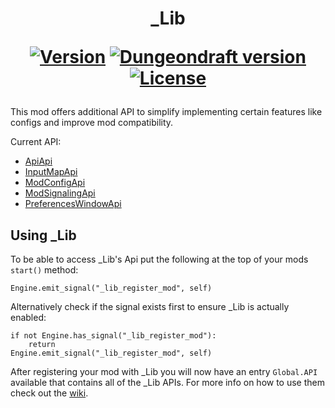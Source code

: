 <h1 align="center">
_Lib<br>

<a href="https://github.com/CreepyCre/_Lib"><img src="https://img.shields.io/badge/dynamic/json?color=informational&label=version&query=%24.version&url=https%3A%2F%2Fraw.githubusercontent.com%2FCreepyCre%2F_Lib%2Fmaster%2F_Lib%2Fscripts%2Ftools%2F_Lib.ddmod%3Fcallback%3D%3F" alt="Version"></a>
<a href="https://dungeondraft.net/"><img src="https://img.shields.io/badge/Dungeondraft-1.1.0.0%20Beta-blueviolet" alt="Dungeondraft version"></a>
<a href="https://github.com/CreepyCre/_Lib/blob/master/LICENSE"><img src="https://img.shields.io/github/license/CreepyCre/_Lib?color=900c3f" alt="License"></a>
</h1>

This mod offers additional API to simplify implementing certain features like configs and improve mod compatibility.

Current API:
- [ApiApi](https://github.com/CreepyCre/_Lib/wiki/ApiApi)
- [InputMapApi](https://github.com/CreepyCre/_Lib/wiki/InputMapApi)
- [ModConfigApi](https://github.com/CreepyCre/_Lib/wiki/ModConfigApi)
- [ModSignalingApi](https://github.com/CreepyCre/_Lib/wiki/ModSignalingApi)
- [PreferencesWindowApi](https://github.com/CreepyCre/_Lib/wiki/PreferencesWindowApi)

## Using _Lib
To be able to access _Lib's Api put the following at the top of your mods `start()` method:
```gdscript
Engine.emit_signal("_lib_register_mod", self)
```
Alternatively check if the signal exists first to ensure _Lib is actually enabled:
```gdscript
if not Engine.has_signal("_lib_register_mod"):
    return
Engine.emit_signal("_lib_register_mod", self)
```

After registering your mod with _Lib you will now have an entry `Global.API` available that contains all of the _Lib APIs. For more info on how to use them check out the [wiki](https://github.com/CreepyCre/_Lib/wiki).
